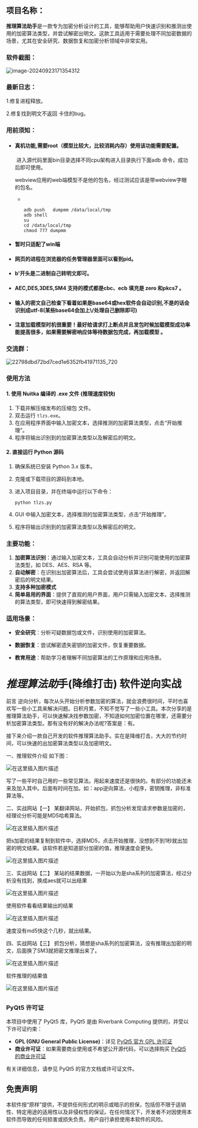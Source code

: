 ## 项目名称：

**推理算法助手**是一款专为加密分析设计的工具，能够帮助用户快速识别和推测出使用的加密算法类型，并尝试解密出明文。这款工具适用于需要处理不同加密数据的场景，尤其在安全研究、数据恢复和加密分析领域中非常实用。



### 软件截图：

![image-20240923171354312](./imgs/image-20240923171354312.png)

### 最新日志：

1.修复进程释放。

2.修复找到明文不返回 卡住的bug。







### 用前须知：



- #### 真机功能,需要root（模型比较大，比较消耗内存）使用该功能需要配置。

  ​	进入源代码里面bin目录选择不同cpu架构进入目录执行下面adb 命令，成功后即可使用。

  ​	webview应用的web端模型不是他的包名，经过测试应该是带webview字眼的包名。

  - ```
    
    
    adb push   dumpmm /data/local/tmp
    adb shell
    su
    cd /data/local/tmp
    chmod 777 dumpmm
    
    ```

    

- #### 暂时只适配了win端

- #### 网页的进程在浏览器的任务管理器里面可以看到pid。

- #### b'开头是二进制自己转明文即可。

- #### AEC,DES,3DES,SM4 支持的模式都是cbc、ecb   填充是 zero 和pkcs7  。

- #### 输入的密文自己检查下看着如果是base64或hex软件会自动识别,不是的话会识别成utf-8(某些base64会加上\\/处理自己删除即可)

- #### 注意加载模型时机很重要！最好给请求打上断点并且发包时候加载模型成功率能提高很多，如果需要解密响应体等待数据包完成，再加载模型 。



### 交流群：

![22798dbd72bd7ced1e6352fb41971135_720](./imgs/22798dbd72bd7ced1e6352fb41971135_721.jpg)



### 使用方法

#### 1. 使用 Nuitka 编译的 .exe 文件 (推理速度较快)

1. 下载并解压缩发布的压缩包 文件。
2. 双击运行 `tlzs.exe`。
3. 在应用程序界面中输入加密文本，选择推测的加密算法类型，点击“开始推理”。
4. 程序将输出识别到的加密算法类型以及解密后的明文。

#### 2. 直接运行 Python 源码

1. 确保系统已安装 Python 3.x 版本。

2. 克隆或下载项目的源码到本地。

3. 进入项目目录，并在终端中运行以下命令：

   ```
   python tlzs.py
   ```

4. GUI 中输入加密文本，选择推测的加密算法类型，点击“开始推理”。

5. 程序将输出识别到的加密算法类型以及解密后的明文。





### 主要功能：

1. **加密算法识别**：通过输入加密文本，工具会自动分析并识别可能使用的加密算法类型，如 DES、AES、RSA 等。
2. **自动解密**：在识别出加密算法后，工具会尝试使用该算法进行解密，并返回解密后的明文结果。
3. **支持多种加密模式**
4. **简单易用的界面**：提供了直观的用户界面，用户只需输入加密文本，选择推测的算法类型，即可快速得到解密结果。

### 适用场景：

- **安全研究**：分析可疑数据包或文件，识别使用的加密算法。

- **数据恢复**：尝试解密遗失密钥的加密文件，恢复重要数据。

- **教育用途**：帮助学习者理解不同加密算法的工作原理和应用场景。

  







### 





# *推**理**算**法**助*手(降维打击) 软件逆向实战



前言
逆向分析，每次从头开始分析参数加密的算法，就会浪费很时间，平时也喜欢写一些小工具来解决问题。日积月累，不知不觉写了一些小工具。本次分享的是推理算法助手，可以快速解决找参数加密，不知道如何加密位置在哪里，还需要分析加密算法类型。那有没有好的解决办法呢?答案是：有。

接下来介绍一款自己开发的软件推理算法助手。实在是降维打击，大大的节约时间，可以快速的出加密算法类型以及加密明文。

一、推理软件介绍
如下图：

![在这里插入图片描述](./imgs/cedaa26d7854443e93f8a9cd21f632e5.png)

写了一些平时自己用的一些常见算法。用起来速度还是很快的。有部分的功能还未来及加入其中。后面有时间在加。如：app逆向算法，小程序，密钥推理，非标准算法等。

二、实战网站【一】
某翻译网站，开始抓包，抓包分析发现请求参数是加密的，经理论分析可能是MD5哈希算法。

![在这里插入图片描述](./imgs/16fe163df45c4159ab8559c8f9cd343a.png)

把s加密的结果复制到软件中，选择MD5，点击开始推理，没想到不到1秒就出加密的明文结果。该软件若是知道部分加密的值，推理速度会更快。

![在这里插入图片描述](./imgs/2e793a6ccca6452a9c63c510d6e0483e.png)

三、实战网站【二】
某站的结果数据，一开始以为是sha系列的加密算法，经过分析没有找到，换成aes就可以出结果

![在这里插入图片描述](./imgs/6fda6aa110f64ae5a82d273d062e67c9.png)

使用软件看看结果输出的结果

![在这里插入图片描述](./imgs/4afb731a4ad447f392a2f46b455d658d.png)

速度没有md5快这个几秒，就出结果。

四、实战网站【三】
抓包分析，猜想是sha系列的加密算法，没有推理出加密的明文，后面换了SM3就把密文推理出来了。

![在这里插入图片描述](./imgs/3ddf5b4c644a4387bae47df726a16457.png)



软件推理的结果值

![在这里插入图片描述](./imgs/13ea5f8e78c744debc534dc83f6b1c78.png)



## 

### PyQt5 许可证

本项目中使用了 PyQt5 库，PyQt5 是由 Riverbank Computing 提供的，并受以下许可证约束：

- **GPL (GNU General Public License)**：详见 [PyQt5 官方 GPL 许可证](https://www.riverbankcomputing.com/static/Docs/PyQt5/intro.html#gpl-license)
- **商业许可证**：如果需要商业使用或不希望公开源代码，可以选择购买 [PyQt5 的商业许可证](https://www.riverbankcomputing.com/commercial/license/)

有关详细信息，请参见 PyQt5 的官方文档或许可证文件。

## 免责声明

本软件按“原样”提供，不提供任何形式的明示或暗示的担保，包括但不限于适销性、特定用途的适用性以及非侵权性的保证。在任何情况下，开发者不对因使用本软件而导致的任何损害或损失负责。用户自行承担使用本软件的风险。



